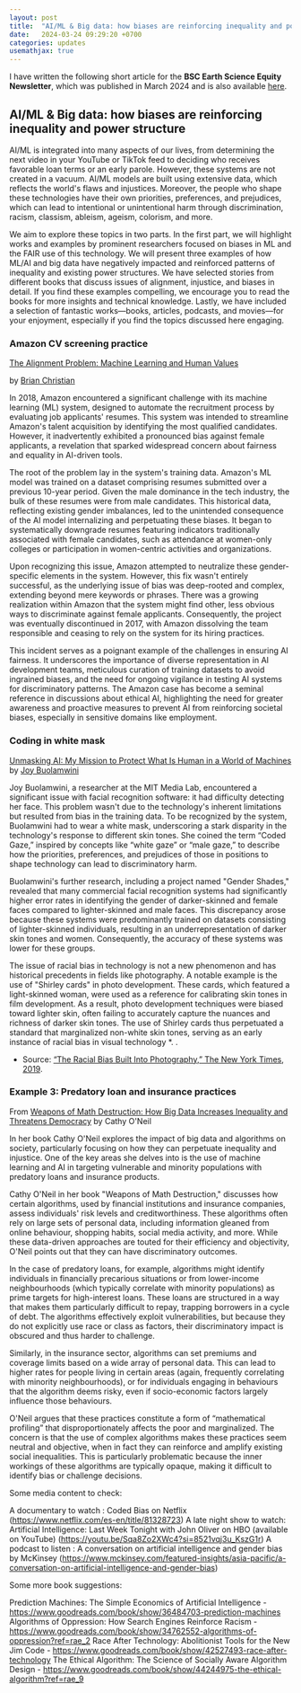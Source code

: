 ```yaml
---
layout: post
title:  "AI/ML & Big data: how biases are reinforcing inequality and power structure"
date:   2024-03-24 09:29:20 +0700
categories: updates
usemathjax: true
---
```


I have written the following short article for the **BSC Earth Science Equity Newsletter**, which was published in March 2024 and is also available [here](https://earth.bsc.es/wiki/doku.php?id=working_groups:equity4es:debate_of_the_month).


## AI/ML & Big data: how biases are reinforcing inequality and power structure

AI/ML is integrated into many aspects of our lives, from determining the next video in your YouTube or TikTok feed to deciding who receives favorable loan terms or an early parole. However, these systems are not created in a vacuum. AI/ML models are built using extensive data, which reflects the world's flaws and injustices. Moreover, the people who shape these technologies have their own priorities, preferences, and prejudices, which can lead to intentional or unintentional harm through discrimination, racism, classism, ableism, ageism, colorism, and more.

We aim to explore these topics in two parts. In the first part, we will highlight works and examples by prominent researchers focused on biases in ML and the FAIR use of this technology. We will present three examples of how ML/AI and big data have negatively impacted and reinforced patterns of inequality and existing power structures. We have selected stories from different books that discuss issues of alignment, injustice, and biases in detail. If you find these examples compelling, we encourage you to read the books for more insights and technical knowledge. Lastly, we have included a selection of fantastic works—books, articles, podcasts, and movies—for your enjoyment, especially if you find the topics discussed here engaging.


### Amazon CV screening practice
 [The Alignment Problem: Machine Learning and Human Values](https://bsc.us21.list-manage.com/track/click?u=093ecb543ed6c83dbbe8a8584&id=96cfaac812&e=21bb55be8c)

by [Brian Christian](https://bsc.us21.list-manage.com/track/click?u=093ecb543ed6c83dbbe8a8584&id=08e9e5213d&e=21bb55be8c)


In 2018, Amazon encountered a significant challenge with its machine learning (ML) system, designed to automate the recruitment process by evaluating job applicants' resumes. This system was intended to streamline Amazon's talent acquisition by identifying the most qualified candidates. However, it inadvertently exhibited a pronounced bias against female applicants, a revelation that sparked widespread concern about fairness and equality in AI-driven tools.

The root of the problem lay in the system's training data. Amazon's ML model was trained on a dataset comprising resumes submitted over a previous 10-year period. Given the male dominance in the tech industry, the bulk of these resumes were from male candidates. This historical data, reflecting existing gender imbalances, led to the unintended consequence of the AI model internalizing and perpetuating these biases. It began to systematically downgrade resumes featuring indicators traditionally associated with female candidates, such as attendance at women-only colleges or participation in women-centric activities and organizations.

Upon recognizing this issue, Amazon attempted to neutralize these gender-specific elements in the system. However, this fix wasn't entirely successful, as the underlying issue of bias was deep-rooted and complex, extending beyond mere keywords or phrases. There was a growing realization within Amazon that the system might find other, less obvious ways to discriminate against female applicants. Consequently, the project was eventually discontinued in 2017, with Amazon dissolving the team responsible and ceasing to rely on the system for its hiring practices.

This incident serves as a poignant example of the challenges in ensuring AI fairness. It underscores the importance of diverse representation in AI development teams, meticulous curation of training datasets to avoid ingrained biases, and the need for ongoing vigilance in testing AI systems for discriminatory patterns. The Amazon case has become a seminal reference in discussions about ethical AI, highlighting the need for greater awareness and proactive measures to prevent AI from reinforcing societal biases, especially in sensitive domains like employment.




### Coding in white mask

[Unmasking AI: My Mission to Protect What Is Human in a World of Machines](https://bsc.us21.list-manage.com/track/click?u=093ecb543ed6c83dbbe8a8584&id=e79248c5c4&e=21bb55be8c)
by [Joy Buolamwini](https://bsc.us21.list-manage.com/track/click?u=093ecb543ed6c83dbbe8a8584&id=c23c8fabf8&e=21bb55be8c)

Joy Buolamwini, a researcher at the MIT Media Lab, encountered a significant issue with facial recognition software: it had difficulty detecting her face. This problem wasn't due to the technology's inherent limitations but resulted from bias in the training data. To be recognized by the system, Buolamwini had to wear a white mask, underscoring a stark disparity in the technology's response to different skin tones. She coined the term “Coded Gaze,” inspired by concepts like “white gaze” or “male gaze,” to describe how the priorities, preferences, and prejudices of those in positions to shape technology can lead to discriminatory harm.

Buolamwini's further research, including a project named "Gender Shades," revealed that many commercial facial recognition systems had significantly higher error rates in identifying the gender of darker-skinned and female faces compared to lighter-skinned and male faces. This discrepancy arose because these systems were predominantly trained on datasets consisting of lighter-skinned individuals, resulting in an underrepresentation of darker skin tones and women. Consequently, the accuracy of these systems was lower for these groups.

The issue of racial bias in technology is not a new phenomenon and has historical precedents in fields like photography. A notable example is the use of "Shirley cards" in photo development. These cards, which featured a light-skinned woman, were used as a reference for calibrating skin tones in film development. As a result, photo development techniques were biased toward lighter skin, often failing to accurately capture the nuances and richness of darker skin tones. The use of Shirley cards thus perpetuated a standard that marginalized non-white skin tones, serving as an early instance of racial bias in visual technology *.
.

* Source: [“The Racial Bias Built Into Photography,” The New York Times, 2019](https://bsc.us21.list-manage.com/track/click?u=093ecb543ed6c83dbbe8a8584&id=dea3ba792f&e=21bb55be8c).


### Example 3: Predatory loan and insurance practices
From [Weapons of Math Destruction: How Big Data Increases Inequality and Threatens Democracy](https://www.goodreads.com/en/book/show/28186015) by Cathy O'Neil 

In her book Cathy O'Neil explores the impact of big data and algorithms on society, particularly focusing on how they can perpetuate inequality and injustice. One of the key areas she delves into is the use of machine learning and AI in targeting vulnerable and minority populations with predatory loans and insurance products.

Cathy O'Neil in her book  "Weapons of Math Destruction," discusses how certain algorithms, used by financial institutions and insurance companies, assess individuals' risk levels and creditworthiness. These algorithms often rely on large sets of personal data, including information gleaned from online behaviour, shopping habits, social media activity, and more. While these data-driven approaches are touted for their efficiency and objectivity, O'Neil points out that they can have discriminatory outcomes.

In the case of predatory loans, for example, algorithms might identify individuals in financially precarious situations or from lower-income neighbourhoods (which typically correlate with minority populations) as prime targets for high-interest loans. These loans are structured in a way that makes them particularly difficult to repay, trapping borrowers in a cycle of debt. The algorithms effectively exploit vulnerabilities, but because they do not explicitly use race or class as factors, their discriminatory impact is obscured and thus harder to challenge.

Similarly, in the insurance sector, algorithms can set premiums and coverage limits based on a wide array of personal data. This can lead to higher rates for people living in certain areas (again, frequently correlating with minority neighbourhoods), or for individuals engaging in behaviours that the algorithm deems risky, even if socio-economic factors largely influence those behaviours.

O'Neil argues that these practices constitute a form of “mathematical profiling” that disproportionately affects the poor and marginalized. The concern is that the use of complex algorithms makes these practices seem neutral and objective, when in fact they can reinforce and amplify existing social inequalities. This is particularly problematic because the inner workings of these algorithms are typically opaque, making it difficult to identify bias or challenge decisions.

Some media content to check:

A documentary to watch :  Coded Bias on Netflix (https://www.netflix.com/es-en/title/81328723)
A late night show to watch: Artificial Intelligence: Last Week Tonight with John Oliver on HBO (available on YouTube) (https://youtu.be/Sqa8Zo2XWc4?si=8521vqj3u_KszG1r) 
A podcast to listen : A conversation on artificial intelligence and gender bias  by McKinsey (https://www.mckinsey.com/featured-insights/asia-pacific/a-conversation-on-artificial-intelligence-and-gender-bias)

Some more book suggestions: 

Prediction Machines: The Simple Economics of Artificial Intelligence - https://www.goodreads.com/book/show/36484703-prediction-machines
Algorithms of Oppression: How Search Engines Reinforce Racism - https://www.goodreads.com/book/show/34762552-algorithms-of-oppression?ref=rae_2
Race After Technology: Abolitionist Tools for the New Jim Code - https://www.goodreads.com/book/show/42527493-race-after-technology
The Ethical Algorithm: The Science of Socially Aware Algorithm Design - https://www.goodreads.com/book/show/44244975-the-ethical-algorithm?ref=rae_9
